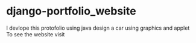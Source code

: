 # django-portfolio_website
I devlope this protofolio using java  design a car using graphics and applet To see the website visit 
